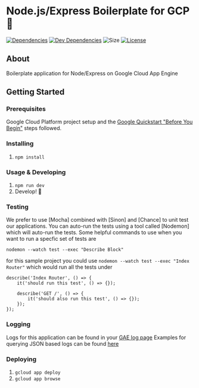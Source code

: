 # Node.js/Express Boilerplate for GCP 🐣
[![Dependencies](https://img.shields.io/david/cortl/express-gcp.svg)](https://david-dm.org/cortl/express-gcp)
[![Dev Dependencies](https://img.shields.io/david/dev/cortl/express-gcp.svg)](https://david-dm.org/cortl/express-gcp?type=dev)
![Size](https://img.shields.io/github/languages/code-size/cortl/express-gcp.svg)
[![License](https://img.shields.io/github/license/cortl/express-gcp.svg)](LICENSE)

## About
Boilerplate application for Node/Express on Google Cloud App Engine

## Getting Started

### Prerequisites
Google Cloud Platform project setup and the [Google Quickstart "Before You Begin"](https://cloud.google.com/appengine/docs/standard/nodejs/quickstart#before-you-begin) steps followed.

### Installing
1. `npm install`

### Usage & Developing
1. `npm run dev`
3. Develop! 🎉

### Testing
We prefer to use [Mocha] combined with [Sinon] and [Chance] to unit test our applications.  You can auto-run the tests using a tool called [Nodemon] which will auto-run the tests.  Some helpful commands to use when you want to run a specfic set of tests are

`nodemon --watch test --exec "Describe Block"`

for this sample project you could use
`nodemon --watch test --exec "Index Router"`
which would run all the tests under
```
describe('Index Router', () => {
    it('should run this test', () => {});

    describe('GET /', () => {
        it('should also run this test', () => {});
    });
});
```

### Logging

Logs for this application can be found in your [GAE log page](https://console.cloud.google.com/logs/viewer)
Examples for querying JSON based logs can be found [here](https://cloud.google.com/logging/docs/view/advanced-queries)

### Deploying
1. `gcloud app deploy`
2. `gcloud app browse`
